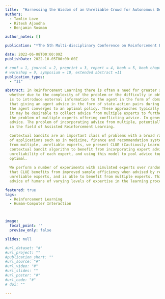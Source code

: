 ```yaml
---
title:  "Harnessing the Wisdom of an Unreliable Crowd for Autonomous Decision Making"
authors:
  - Tamlin Love
  - Ritesh Ajoodha
  - Benjamin Rosman

author_notes: []

publication: "*The 5th Multi-disciplinary Conference on Reinforcement Learning and Decision Making*"

date: 2022-06-08T00:00:00Z
publishDate: 2022-10-05T00:00:00Z

# conf = 1, journal = 2, preprint = 3, report = 4, book = 5, book chapter = 6, thesis = 7, patent = 9
# workshop = 9, symposium = 10, extended abstract =11
publication_types:
  - "11"

abstract: In Reinforcement Learning there is often a need for greater sample efficiency when learning an optimal policy,
  whether due to the complexity of the problem or the difficulty in obtaining data. One approach to tackling this problem 
  is to introduce external information to the agent in the form of domain expert advice. Indeed, it has been shown 
  that giving an agent advice in the form of state-action pairs during learning can greatly improve the rate at which
  the agent converges to an optimal policy. These approaches typically assume a single, infallible expert. However, 
  it may be desirable to collect advice from multiple experts to further improve sample efficiency. This may introduce 
  the problem of multiple experts offering conflicting advice. In general, experts (especially humans) can give incorrect 
  advice. The problem of incorporating advice from multiple, potentially unreliable experts is considered an open problem 
  in the field of Assisted Reinforcement Learning. 

  Contextual bandits are an important class of problems with a broad range 
  of applications such as in medicine, finance and recommendation systems. To address the problem of learning with expert advice 
  from multiple, unreliable experts, we present CLUE (Cautiously Learning with Unreliable Experts), a framework which allows any
  contextual bandit algorithm to benefit from incorporating expert advice into its decision making. It does so by modelling the
  unreliability of each expert, and using this model to pool advice together to determine the probability of each action being 
  optimal. 
  
  We perform a number of experiments with simulated experts over randomly generated environments. Our results show 
  that CLUE benefits from improved sample efficiency when advised by reliable experts, but is robust to the presence of 
  unreliable experts, and is able to benefit from multiple experts. This research provides an approach to incorporating the 
  advice of humans of varying levels of expertise in the learning process.

featured: true
tags:
  - Reinforcement Learning
  - Human-Computer Interaction



image:
  focal_point: ''
  preview_only: false

slides: null

#url_dataset: "#"
#url_project: ""
#publication_short: ""
#url_source: "#"
#url_video: "#"
#url_slides: ""
#url_poster: "#"
#url_code: "#"
# doi: ""

---
```


